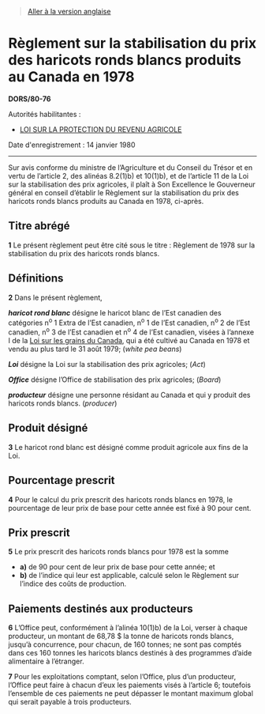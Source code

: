 > [Aller à la version anglaise](/en/Regulations/Statutory%20Orders%20and%20Regulations/80/76.md)

# Règlement sur la stabilisation du prix des haricots ronds blancs produits au Canada en 1978

**DORS/80-76**

Autorités habilitantes : 
- [LOI SUR LA PROTECTION DU REVENU AGRICOLE](/fr/Lois/Lois%20du%20Canada/1991/ch.%2022.md)

Date d'enregistrement : 14 janvier 1980

----------

Sur avis conforme du ministre de l’Agriculture et du Conseil du Trésor et en vertu de l’article 2, des alinéas 8.2(1)b) et 10(1)b), et de l’article 11 de la Loi sur la stabilisation des prix agricoles, il plaît à Son Excellence le Gouverneur général en conseil d’établir le Règlement sur la stabilisation du prix des haricots ronds blancs produits au Canada en 1978, ci-après.




## Titre abrégé


**1** Le présent règlement peut être cité sous le titre : Règlement de 1978 sur la stabilisation du prix des haricots ronds blancs.




## Définitions


**2** Dans le présent règlement,

***haricot rond blanc*** désigne le haricot blanc de l’Est canadien des catégories n<sup>o</sup> 1 Extra de l’Est canadien, n<sup>o</sup> 1 de l’Est canadien, n<sup>o</sup> 2 de l’Est canadien, n<sup>o</sup> 3 de l’Est canadien et n<sup>o</sup> 4 de l’Est canadien, visées à l’annexe I de la [Loi sur les grains du Canada](/fr/Lois/Lois%20révisées%20du%20Canada/G/G-10.md), qui a été cultivé au Canada en 1978 et vendu au plus tard le 31 août 1979; (*white pea beans*)

***Loi*** désigne la Loi sur la stabilisation des prix agricoles; (*Act*)

***Office*** désigne l’Office de stabilisation des prix agricoles; (*Board*)

***producteur*** désigne une personne résidant au Canada et qui y produit des haricots ronds blancs. (*producer*)




## Produit désigné


**3** Le haricot rond blanc est désigné comme produit agricole aux fins de la Loi.




## Pourcentage prescrit


**4** Pour le calcul du prix prescrit des haricots ronds blancs en 1978, le pourcentage de leur prix de base pour cette année est fixé à 90 pour cent.




## Prix prescrit


**5** Le prix prescrit des haricots ronds blancs pour 1978 est la somme
- **a)** de 90 pour cent de leur prix de base pour cette année; et
- **b)** de l’indice qui leur est applicable, calculé selon le Règlement sur l’indice des coûts de production.




## Paiements destinés aux producteurs


**6** L’Office peut, conformément à l’alinéa 10(1)b) de la Loi, verser à chaque producteur, un montant de 68,78 $ la tonne de haricots ronds blancs, jusqu’à concurrence, pour chacun, de 160 tonnes; ne sont pas comptés dans ces 160 tonnes les haricots blancs destinés à des programmes d’aide alimentaire à l’étranger.



**7** Pour les exploitations comptant, selon l’Office, plus d’un producteur, l’Office peut faire à chacun d’eux les paiements visés à l’article 6; toutefois l’ensemble de ces paiements ne peut dépasser le montant maximum global qui serait payable à trois producteurs.


